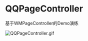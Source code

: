 # QQPageController
基于WMPageController的Demo演练

![QQPageController.gif](https://upload-images.jianshu.io/upload_images/2069062-4dfdd36bdd93e48f.gif?imageMogr2/auto-orient/strip)
